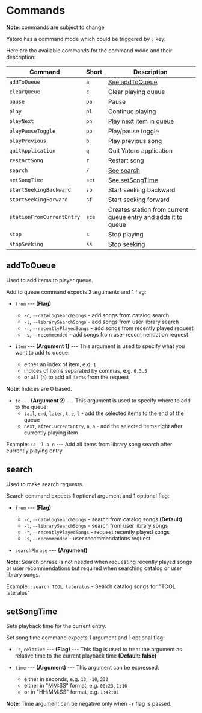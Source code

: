 # Commands
**Note**: commands are subject to change

Yatoro has a command mode which could be triggered by `:` key.

Here are the available commands for the command mode and their description:

| Command                   | Short | Description                                                   |
| ------------------------- | ----- | ------------------------------------------------------------- |
| `addToQueue`              |  `a`  | [See addToQueue](#addToQueue)                                 |
| `clearQueue`              |  `c`  | Clear playing queue                                           |
| `pause`                   | `pa`  | Pause                                                         |
| `play`                    | `pl`  | Continue playing                                              |
| `playNext`                |  `pn` | Play next item in queue                                       |
| `playPauseToggle`         | `pp`  | Play/pause toggle                                             |
| `playPrevious`            |  `b`  | Play previous song                                            |
| `quitApplication`         |  `q`  | Quit Yatoro application                                       |
| `restartSong`             |  `r`  | Restart song                                                  |
| `search`                  |  `/`  | [See search](#search)                                         |
| `setSongTime`             | `set` | [See setSongTime](#setSongTime)                               |
| `startSeekingBackward`    | `sb`  | Start seeking backward                                        |
| `startSeekingForward`     |  `sf` | Start seeking forward                                         |
| `stationFromCurrentEntry` | `sce` | Creates station from current queue entry and adds it to queue |
| `stop`                    |  `s`  | Stop playing                                                  |
| `stopSeeking`             | `ss`  | Stop seeking                                                  |

## addToQueue
Used to add items to player queue.

Add to queue command expects 2 arguments and 1 flag:

- `from` --- **(Flag)**
    - `-c`, `--catalogSearchSongs` - add songs from catalog search
    - `-l`, `--librarySearchSongs` - add songs from user library search
    - `-r`, `--recentlyPlayedSongs` - add songs from recently played request
    - `-s`, `--recommended` - add songs from user recommendation request

- `item` --- **(Argument 1)** --- This argument is used to specify what you want to add to queue:
    - either an index of item, e.g. `1`
    - indices of items separated by commas, e.g. `0,3,5`
    - or `all` (`a`) to add all items from the request

**Note**: Indices are 0 based.

- `to` --- **(Argument 2)** --- This argument is used to specify where to add to the queue:
    - `tail`, `end`, `later`, `t`, `e`, `l` - add the selected items to the end of the queue
    - `next`, `afterCurrentEntry`, `n`, `a` - add the selected items right after currently playing item 

Example: `:a -l a n` --- Add all items from library song search after currently playing entry

## search
Used to make search requests.

Search command expects 1 optional argument and 1 optional flag:

- `from` --- **(Flag)**
    - `-c`, `--catalogSearchSongs` - search from catalog songs **(Default)**
    - `-l`, `--librarySearchSongs` - search from user library songs
    - `-r`, `--recentlyPlayedSongs` - request recently played songs
    - `-s`, `--recommended` - user recommendations request

- `searchPhrase` --- **(Argument)**

**Note**: Search phrase is not needed when requesting recently played songs or user recommendations but required when searching catalog or user library songs.

Example: `:search TOOL lateralus` - Search catalog songs for "TOOL lateralus"

## setSongTime
Sets playback time for the current entry.

Set song time command expects 1 argument and 1 optional flag:

- `-r`, `relative` --- **(Flag)** --- This flag is used to treat the argument as relative time to the current playback time **(Default: false)**

- `time` --- **(Argument)** --- This argument can be expressed:
    - either in seconds, e.g. `13`, `-10`, `232`
    - either in "MM:SS" format, e.g. `00:23`, `1:16`
    - or in "HH:MM:SS" format, e.g. `1:42:01`

**Note**: Time argument can be negative only when `-r` flag is passed.

